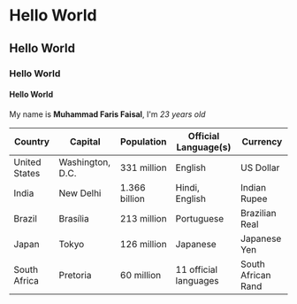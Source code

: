 # Hello World
## Hello World
### Hello World
#### Hello World

My name is **Muhammad Faris Faisal**, I'm *23 years old*

| Country       | Capital         | Population   | Official Language(s) | Currency    |
|---------------|-----------------|--------------|-----------------------|-------------|
| United States | Washington, D.C.| 331 million  | English               | US Dollar   |
| India         | New Delhi        | 1.366 billion | Hindi, English        | Indian Rupee|
| Brazil        | Brasília         | 213 million  | Portuguese           | Brazilian Real|
| Japan         | Tokyo            | 126 million  | Japanese             | Japanese Yen|
| South Africa  | Pretoria         | 60 million   | 11 official languages| South African Rand|
